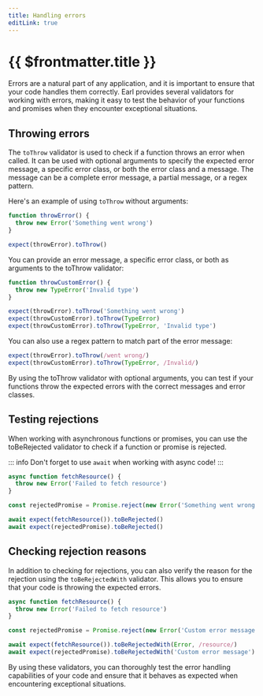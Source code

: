 ```yaml
---
title: Handling errors
editLink: true
---
```


# {{ $frontmatter.title }}

Errors are a natural part of any application, and it is important to ensure that your code handles them correctly. Earl provides several validators for working with errors, making it easy to test the behavior of your functions and promises when they encounter exceptional situations.

## Throwing errors

The `toThrow` validator is used to check if a function throws an error when called. It can be used with optional arguments to specify the expected error message, a specific error class, or both the error class and a message. The message can be a complete error message, a partial message, or a regex pattern.

Here's an example of using `toThrow` without arguments:

```ts
function throwError() {
  throw new Error('Something went wrong')
}

expect(throwError).toThrow()
```

You can provide an error message, a specific error class, or both as arguments to the toThrow validator:

```ts
function throwCustomError() {
  throw new TypeError('Invalid type')
}

expect(throwError).toThrow('Something went wrong')
expect(throwCustomError).toThrow(TypeError)
expect(throwCustomError).toThrow(TypeError, 'Invalid type')
```

You can also use a regex pattern to match part of the error message:

```ts
expect(throwError).toThrow(/went wrong/)
expect(throwCustomError).toThrow(TypeError, /Invalid/)
```

By using the toThrow validator with optional arguments, you can test if your functions throw the expected errors with the correct messages and error classes.

## Testing rejections

When working with asynchronous functions or promises, you can use the toBeRejected validator to check if a function or promise is rejected.

::: info
Don't forget to use `await` when working with async code!
:::

```ts
async function fetchResource() {
  throw new Error('Failed to fetch resource')
}

const rejectedPromise = Promise.reject(new Error('Something went wrong'))

await expect(fetchResource()).toBeRejected()
await expect(rejectedPromise).toBeRejected()
```

## Checking rejection reasons

In addition to checking for rejections, you can also verify the reason for the rejection using the `toBeRejectedWith` validator. This allows you to ensure that your code is throwing the expected errors.

```ts
async function fetchResource() {
  throw new Error('Failed to fetch resource')
}

const rejectedPromise = Promise.reject(new Error('Custom error message'))

await expect(fetchResource()).toBeRejectedWith(Error, /resource/)
await expect(rejectedPromise).toBeRejectedWith('Custom error message')
```

By using these validators, you can thoroughly test the error handling capabilities of your code and ensure that it behaves as expected when encountering exceptional situations.

